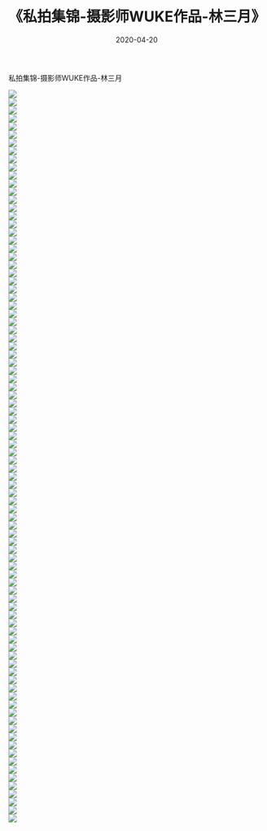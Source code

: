 ﻿---
layout: post
title:  《私拍集锦-摄影师WUKE作品-林三月》
date:   2020-04-20
img: http://imgx.orgx.ga/漏D/网络美图/2020/私拍集锦-摄影师WUKE作品-林三月/000.jpg
categories: [美女, 清纯, 唯美]
---

私拍集锦-摄影师WUKE作品-林三月

  ![](http://imgx.orgx.ga/漏D/网络美图/2020/私拍集锦-摄影师WUKE作品-林三月/001.jpg) <br> ![](http://imgx.orgx.ga/漏D/网络美图/2020/私拍集锦-摄影师WUKE作品-林三月/002.jpg) <br> ![](http://imgx.orgx.ga/漏D/网络美图/2020/私拍集锦-摄影师WUKE作品-林三月/003.jpg) <br> ![](http://imgx.orgx.ga/漏D/网络美图/2020/私拍集锦-摄影师WUKE作品-林三月/004.jpg) <br> ![](http://imgx.orgx.ga/漏D/网络美图/2020/私拍集锦-摄影师WUKE作品-林三月/005.jpg) <br> ![](http://imgx.orgx.ga/漏D/网络美图/2020/私拍集锦-摄影师WUKE作品-林三月/006.jpg) <br> ![](http://imgx.orgx.ga/漏D/网络美图/2020/私拍集锦-摄影师WUKE作品-林三月/007.jpg) <br> ![](http://imgx.orgx.ga/漏D/网络美图/2020/私拍集锦-摄影师WUKE作品-林三月/008.jpg) <br> ![](http://imgx.orgx.ga/漏D/网络美图/2020/私拍集锦-摄影师WUKE作品-林三月/009.jpg) <br> ![](http://imgx.orgx.ga/漏D/网络美图/2020/私拍集锦-摄影师WUKE作品-林三月/010.jpg) <br> ![](http://imgx.orgx.ga/漏D/网络美图/2020/私拍集锦-摄影师WUKE作品-林三月/011.jpg) <br> ![](http://imgx.orgx.ga/漏D/网络美图/2020/私拍集锦-摄影师WUKE作品-林三月/012.jpg) <br> ![](http://imgx.orgx.ga/漏D/网络美图/2020/私拍集锦-摄影师WUKE作品-林三月/013.jpg) <br> ![](http://imgx.orgx.ga/漏D/网络美图/2020/私拍集锦-摄影师WUKE作品-林三月/014.jpg) <br> ![](http://imgx.orgx.ga/漏D/网络美图/2020/私拍集锦-摄影师WUKE作品-林三月/015.jpg) <br> ![](http://imgx.orgx.ga/漏D/网络美图/2020/私拍集锦-摄影师WUKE作品-林三月/016.jpg) <br> ![](http://imgx.orgx.ga/漏D/网络美图/2020/私拍集锦-摄影师WUKE作品-林三月/017.jpg) <br> ![](http://imgx.orgx.ga/漏D/网络美图/2020/私拍集锦-摄影师WUKE作品-林三月/018.jpg) <br> ![](http://imgx.orgx.ga/漏D/网络美图/2020/私拍集锦-摄影师WUKE作品-林三月/019.jpg) <br> ![](http://imgx.orgx.ga/漏D/网络美图/2020/私拍集锦-摄影师WUKE作品-林三月/020.jpg) <br> ![](http://imgx.orgx.ga/漏D/网络美图/2020/私拍集锦-摄影师WUKE作品-林三月/021.jpg) <br> ![](http://imgx.orgx.ga/漏D/网络美图/2020/私拍集锦-摄影师WUKE作品-林三月/022.jpg) <br> ![](http://imgx.orgx.ga/漏D/网络美图/2020/私拍集锦-摄影师WUKE作品-林三月/023.jpg) <br> ![](http://imgx.orgx.ga/漏D/网络美图/2020/私拍集锦-摄影师WUKE作品-林三月/024.jpg) <br> ![](http://imgx.orgx.ga/漏D/网络美图/2020/私拍集锦-摄影师WUKE作品-林三月/025.jpg) <br> ![](http://imgx.orgx.ga/漏D/网络美图/2020/私拍集锦-摄影师WUKE作品-林三月/026.jpg) <br> ![](http://imgx.orgx.ga/漏D/网络美图/2020/私拍集锦-摄影师WUKE作品-林三月/027.jpg) <br> ![](http://imgx.orgx.ga/漏D/网络美图/2020/私拍集锦-摄影师WUKE作品-林三月/028.jpg) <br> ![](http://imgx.orgx.ga/漏D/网络美图/2020/私拍集锦-摄影师WUKE作品-林三月/029.jpg) <br> ![](http://imgx.orgx.ga/漏D/网络美图/2020/私拍集锦-摄影师WUKE作品-林三月/030.jpg) <br> ![](http://imgx.orgx.ga/漏D/网络美图/2020/私拍集锦-摄影师WUKE作品-林三月/031.jpg) <br> ![](http://imgx.orgx.ga/漏D/网络美图/2020/私拍集锦-摄影师WUKE作品-林三月/032.jpg) <br> ![](http://imgx.orgx.ga/漏D/网络美图/2020/私拍集锦-摄影师WUKE作品-林三月/033.jpg) <br> ![](http://imgx.orgx.ga/漏D/网络美图/2020/私拍集锦-摄影师WUKE作品-林三月/034.jpg) <br> ![](http://imgx.orgx.ga/漏D/网络美图/2020/私拍集锦-摄影师WUKE作品-林三月/035.jpg) <br> ![](http://imgx.orgx.ga/漏D/网络美图/2020/私拍集锦-摄影师WUKE作品-林三月/036.jpg) <br> ![](http://imgx.orgx.ga/漏D/网络美图/2020/私拍集锦-摄影师WUKE作品-林三月/037.jpg) <br> ![](http://imgx.orgx.ga/漏D/网络美图/2020/私拍集锦-摄影师WUKE作品-林三月/038.jpg) <br> ![](http://imgx.orgx.ga/漏D/网络美图/2020/私拍集锦-摄影师WUKE作品-林三月/039.jpg) <br> ![](http://imgx.orgx.ga/漏D/网络美图/2020/私拍集锦-摄影师WUKE作品-林三月/040.jpg) <br> ![](http://imgx.orgx.ga/漏D/网络美图/2020/私拍集锦-摄影师WUKE作品-林三月/041.jpg) <br> ![](http://imgx.orgx.ga/漏D/网络美图/2020/私拍集锦-摄影师WUKE作品-林三月/042.jpg) <br> ![](http://imgx.orgx.ga/漏D/网络美图/2020/私拍集锦-摄影师WUKE作品-林三月/043.jpg) <br> ![](http://imgx.orgx.ga/漏D/网络美图/2020/私拍集锦-摄影师WUKE作品-林三月/044.jpg) <br> ![](http://imgx.orgx.ga/漏D/网络美图/2020/私拍集锦-摄影师WUKE作品-林三月/045.jpg) <br> ![](http://imgx.orgx.ga/漏D/网络美图/2020/私拍集锦-摄影师WUKE作品-林三月/046.jpg) <br> ![](http://imgx.orgx.ga/漏D/网络美图/2020/私拍集锦-摄影师WUKE作品-林三月/047.jpg) <br> ![](http://imgx.orgx.ga/漏D/网络美图/2020/私拍集锦-摄影师WUKE作品-林三月/048.jpg) <br> ![](http://imgx.orgx.ga/漏D/网络美图/2020/私拍集锦-摄影师WUKE作品-林三月/049.jpg) <br> ![](http://imgx.orgx.ga/漏D/网络美图/2020/私拍集锦-摄影师WUKE作品-林三月/050.jpg) <br> ![](http://imgx.orgx.ga/漏D/网络美图/2020/私拍集锦-摄影师WUKE作品-林三月/051.jpg) <br> ![](http://imgx.orgx.ga/漏D/网络美图/2020/私拍集锦-摄影师WUKE作品-林三月/052.jpg) <br> ![](http://imgx.orgx.ga/漏D/网络美图/2020/私拍集锦-摄影师WUKE作品-林三月/053.jpg) <br> ![](http://imgx.orgx.ga/漏D/网络美图/2020/私拍集锦-摄影师WUKE作品-林三月/054.jpg) <br> ![](http://imgx.orgx.ga/漏D/网络美图/2020/私拍集锦-摄影师WUKE作品-林三月/055.jpg) <br> ![](http://imgx.orgx.ga/漏D/网络美图/2020/私拍集锦-摄影师WUKE作品-林三月/056.jpg) <br> ![](http://imgx.orgx.ga/漏D/网络美图/2020/私拍集锦-摄影师WUKE作品-林三月/057.jpg) <br> ![](http://imgx.orgx.ga/漏D/网络美图/2020/私拍集锦-摄影师WUKE作品-林三月/058.jpg) <br> ![](http://imgx.orgx.ga/漏D/网络美图/2020/私拍集锦-摄影师WUKE作品-林三月/059.jpg) <br> ![](http://imgx.orgx.ga/漏D/网络美图/2020/私拍集锦-摄影师WUKE作品-林三月/060.jpg) <br> ![](http://imgx.orgx.ga/漏D/网络美图/2020/私拍集锦-摄影师WUKE作品-林三月/061.jpg) <br> ![](http://imgx.orgx.ga/漏D/网络美图/2020/私拍集锦-摄影师WUKE作品-林三月/062.jpg) <br> ![](http://imgx.orgx.ga/漏D/网络美图/2020/私拍集锦-摄影师WUKE作品-林三月/063.jpg) <br> ![](http://imgx.orgx.ga/漏D/网络美图/2020/私拍集锦-摄影师WUKE作品-林三月/064.jpg) <br> ![](http://imgx.orgx.ga/漏D/网络美图/2020/私拍集锦-摄影师WUKE作品-林三月/065.jpg) <br> ![](http://imgx.orgx.ga/漏D/网络美图/2020/私拍集锦-摄影师WUKE作品-林三月/066.jpg) <br> ![](http://imgx.orgx.ga/漏D/网络美图/2020/私拍集锦-摄影师WUKE作品-林三月/067.jpg) <br> ![](http://imgx.orgx.ga/漏D/网络美图/2020/私拍集锦-摄影师WUKE作品-林三月/068.jpg) <br> ![](http://imgx.orgx.ga/漏D/网络美图/2020/私拍集锦-摄影师WUKE作品-林三月/069.jpg) <br> ![](http://imgx.orgx.ga/漏D/网络美图/2020/私拍集锦-摄影师WUKE作品-林三月/070.jpg) <br> ![](http://imgx.orgx.ga/漏D/网络美图/2020/私拍集锦-摄影师WUKE作品-林三月/071.jpg) <br> ![](http://imgx.orgx.ga/漏D/网络美图/2020/私拍集锦-摄影师WUKE作品-林三月/072.jpg) <br> ![](http://imgx.orgx.ga/漏D/网络美图/2020/私拍集锦-摄影师WUKE作品-林三月/073.jpg) <br> ![](http://imgx.orgx.ga/漏D/网络美图/2020/私拍集锦-摄影师WUKE作品-林三月/074.jpg) <br> ![](http://imgx.orgx.ga/漏D/网络美图/2020/私拍集锦-摄影师WUKE作品-林三月/075.jpg) <br> ![](http://imgx.orgx.ga/漏D/网络美图/2020/私拍集锦-摄影师WUKE作品-林三月/076.jpg) <br> ![](http://imgx.orgx.ga/漏D/网络美图/2020/私拍集锦-摄影师WUKE作品-林三月/077.jpg) <br> ![](http://imgx.orgx.ga/漏D/网络美图/2020/私拍集锦-摄影师WUKE作品-林三月/078.jpg) <br> ![](http://imgx.orgx.ga/漏D/网络美图/2020/私拍集锦-摄影师WUKE作品-林三月/079.jpg) <br> ![](http://imgx.orgx.ga/漏D/网络美图/2020/私拍集锦-摄影师WUKE作品-林三月/080.jpg) <br> ![](http://imgx.orgx.ga/漏D/网络美图/2020/私拍集锦-摄影师WUKE作品-林三月/081.jpg) <br> ![](http://imgx.orgx.ga/漏D/网络美图/2020/私拍集锦-摄影师WUKE作品-林三月/082.jpg) <br> ![](http://imgx.orgx.ga/漏D/网络美图/2020/私拍集锦-摄影师WUKE作品-林三月/083.jpg) <br> ![](http://imgx.orgx.ga/漏D/网络美图/2020/私拍集锦-摄影师WUKE作品-林三月/084.jpg) <br> ![](http://imgx.orgx.ga/漏D/网络美图/2020/私拍集锦-摄影师WUKE作品-林三月/085.jpg) <br> ![](http://imgx.orgx.ga/漏D/网络美图/2020/私拍集锦-摄影师WUKE作品-林三月/086.jpg) <br> ![](http://imgx.orgx.ga/漏D/网络美图/2020/私拍集锦-摄影师WUKE作品-林三月/087.jpg) <br> ![](http://imgx.orgx.ga/漏D/网络美图/2020/私拍集锦-摄影师WUKE作品-林三月/088.jpg) <br> ![](http://imgx.orgx.ga/漏D/网络美图/2020/私拍集锦-摄影师WUKE作品-林三月/089.jpg) <br> ![](http://imgx.orgx.ga/漏D/网络美图/2020/私拍集锦-摄影师WUKE作品-林三月/090.jpg) <br>